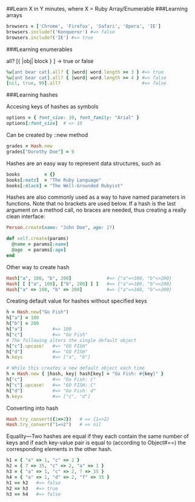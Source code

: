##Learn X in Y minutes, where X = Ruby Array/Enumerable
###Learning arrays
```ruby
browsers = ['Chrome', 'Firefox', 'Safari', 'Opera', 'IE']
browsers.include?('Konqueror') #=> false
browsers.include?('IE') #=> true
```
###Learning enumerables

all? [{ |obj| block } ] → true or false
```ruby
%w[ant bear cat].all? { |word| word.length >= 3 } #=> true
%w[ant bear cat].all? { |word| word.length >= 4 } #=> false
[nil, true, 99].all?                              #=> false
```
###Learning hashes

Accesing keys of hashes as symbols
```ruby
options = { font_size: 10, font_family: "Arial" }
options[:font_size]  # => 10
```
Can be created by ::new method
```ruby
grades = Hash.new
grades["Dorothy Doe"] = 9
```
Hashes are an easy way to represent data structures, such as
```ruby
books         = {}
books[:matz]  = "The Ruby Language"
books[:black] = "The Well-Grounded Rubyist"
```
Hashes are also commonly used as a way to have named parameters in functions. Note that no brackets are used below. If a hash is the last argument on a method call, no braces are needed, thus creating a really clean interface:
```ruby
Person.create(name: "John Doe", age: 27)

def self.create(params)
  @name = params[:name]
  @age  = params[:age]
end
```
Other way to create hash
```ruby
Hash["a", 100, "b", 200]             #=> {"a"=>100, "b"=>200}
Hash[ [ ["a", 100], ["b", 200] ] ]   #=> {"a"=>100, "b"=>200}
Hash["a" => 100, "b" => 200]         #=> {"a"=>100, "b"=>200}
```
Creating default value for hashes without specified keys
```ruby
h = Hash.new("Go Fish")
h["a"] = 100
h["b"] = 200
h["a"]           #=> 100
h["c"]           #=> "Go Fish"
# The following alters the single default object
h["c"].upcase!   #=> "GO FISH"
h["d"]           #=> "GO FISH"
h.keys           #=> ["a", "b"]

# While this creates a new default object each time
h = Hash.new { |hash, key| hash[key] = "Go Fish: #{key}" }
h["c"]           #=> "Go Fish: c"
h["c"].upcase!   #=> "GO FISH: C"
h["d"]           #=> "Go Fish: d"
h.keys           #=> ["c", "d"]
```
Converting into hash
```ruby
Hash.try_convert({1=>2})   # => {1=>2}
Hash.try_convert("1=>2")   # => nil
```
Equality—Two hashes are equal if they each contain the same number of keys and if each key-value pair is equal to (according to Object#==) the corresponding elements in the other hash.
```ruby
h1 = { "a" => 1, "c" => 2 }
h2 = { 7 => 35, "c" => 2, "a" => 1 }
h3 = { "a" => 1, "c" => 2, 7 => 35 }
h4 = { "a" => 1, "d" => 2, "f" => 35 }
h1 == h2   #=> false
h2 == h3   #=> true
h3 == h4   #=> false
```
 
